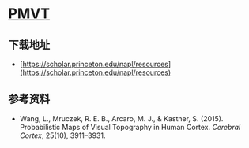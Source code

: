 # [PMVT](https://scholar.princeton.edu/napl/resources)

## 下载地址

* [https://scholar.princeton.edu/napl/resources](https://scholar.princeton.edu/napl/resources)

## 参考资料

* Wang, L., Mruczek, R. E. B., Arcaro, M. J., & Kastner, S. (2015). Probabilistic Maps of Visual Topography in Human Cortex. *Cerebral Cortex*, 25(10), 3911–3931.
